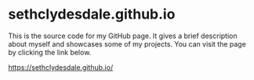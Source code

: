 # sethclydesdale.github.io
This is the source code for my GitHub page. It gives a brief description about myself and showcases some of my projects. You can visit the page by clicking the link below.

https://sethclydesdale.github.io/
